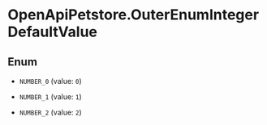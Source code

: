 # OpenApiPetstore.OuterEnumIntegerDefaultValue

## Enum


* `NUMBER_0` (value: `0`)

* `NUMBER_1` (value: `1`)

* `NUMBER_2` (value: `2`)


